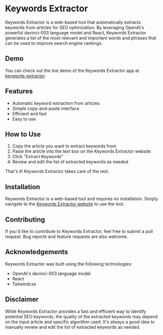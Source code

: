 # Keywords Extractor

Keywords Extractor is a web-based tool that automatically extracts keywords from articles for SEO optimization. By leveraging OpenAI's powerful davinci-003 language model and React, Keywords Extractor generates a list of the most relevant and important words and phrases that can be used to improve search engine rankings.

## Demo

You can check out the live demo of the Keywords Extractor app at [keywords-extractor](https://keywords-extractor.vercel.app/).


## Features

* Automatic keyword extraction from articles
* Simple copy-and-paste interface
* Efficient and fast
* Easy to use

## How to Use

1. Copy the article you want to extract keywords from
2. Paste the article into the text box on the Keywords Extractor website
3. Click "Extract Keywords"
4. Review and edit the list of extracted keywords as needed

That's it! Keywords Extractor takes care of the rest.

## Installation

Keywords Extractor is a web-based tool and requires no installation. Simply navigate to the [Keywords Extractor website](https://keywords-extractor.vercel.app/) to use the tool.

## Contributing

If you'd like to contribute to Keywords Extractor, feel free to submit a pull request. Bug reports and feature requests are also welcome. 



## Acknowledgements

Keywords Extractor was built using the following technologies:

- OpenAI's davinci-003 language model
- React
- Tailwindcss

## Disclaimer

While Keywords Extractor provides a fast and efficient way to identify potential SEO keywords, the quality of the extracted keywords may depend on the input article and specific algorithm used. It's always a good idea to manually review and edit the list of extracted keywords as needed.
